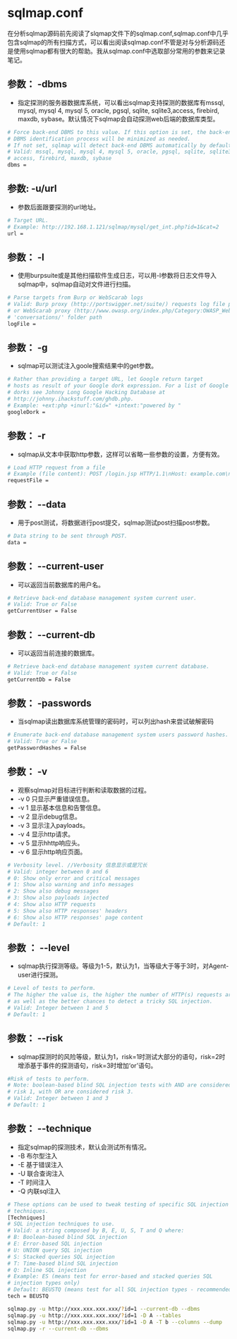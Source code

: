 # sqlmap.conf
在分析sqlmap源码前先阅读了slqmap文件下的sqlmap.conf,sqlmap.conf中几乎包含sqlmap的所有扫描方式，可以看出阅读sqlmap.conf不管是对与分析源码还是使用sqlmap都有很大的帮助。我从sqlmap.conf中选取部分常用的参数来记录笔记。

## 参数： -dbms
 - 指定探测的服务器数据库系统，可以看出sqlmap支持探测的数据库有mssql, mysql, mysql 4, mysql 5, oracle, pgsql, sqlite, sqlite3,access, firebird, maxdb, sybase。默认情况下sqlmap会自动探测web后端的数据库类型。
 ```sh
# Force back-end DBMS to this value. If this option is set, the back-end
# DBMS identification process will be minimized as needed.
# If not set, sqlmap will detect back-end DBMS automatically by default.
# Valid: mssql, mysql, mysql 4, mysql 5, oracle, pgsql, sqlite, sqlite3,
# access, firebird, maxdb, sybase
dbms = 
```
## 参数: -u/url
 - 参数后面跟要探测的url地址。
```sh
# Target URL.
# Example: http://192.168.1.121/sqlmap/mysql/get_int.php?id=1&cat=2
url = 
```
## 参数： -l
- 使用burpsuite或是其他扫描软件生成日志，可以用-l参数将日志文件导入sqlmap中，sqlmap自动对文件进行扫描。
```sh
# Parse targets from Burp or WebScarab logs
# Valid: Burp proxy (http://portswigger.net/suite/) requests log file path
# or WebScarab proxy (http://www.owasp.org/index.php/Category:OWASP_WebScarab_Project)
# 'conversations/' folder path
logFile = 
```
## 参数： -g
 - sqlmap可以测试注入goole搜索结果中的get参数。
```sh
# Rather than providing a target URL, let Google return target
# hosts as result of your Google dork expression. For a list of Google
# dorks see Johnny Long Google Hacking Database at
# http://johnny.ihackstuff.com/ghdb.php.
# Example: +ext:php +inurl:"&id=" +intext:"powered by "
googleDork = 
```
## 参数： -r
 - sqlmap从文本中获取http参数，这样可以省略一些参数的设置，方便有效。
```sh
# Load HTTP request from a file
# Example (file content): POST /login.jsp HTTP/1.1\nHost: example.com\nUser-Agent: Mozilla/4.0\n\nuserid=joe&password=guessme
requestFile = 
```
## 参数： --data
 - 用于post测试，将数据进行post提交，sqlmap测试post扫描post参数。
```sh
# Data string to be sent through POST.
data = 
```
## 参数： --current-user
 - 可以返回当前数据库的用户名。
```sh
# Retrieve back-end database management system current user.
# Valid: True or False
getCurrentUser = False
```
## 参数： --current-db
 - 可以返回当前连接的数据库。
```sh
# Retrieve back-end database management system current database.
# Valid: True or False
getCurrentDb = False
```
## 参数： -passwords
 - 当sqlmap读出数据库系统管理的密码时，可以列出hash来尝试破解密码
```sh
# Enumerate back-end database management system users password hashes.
# Valid: True or False
getPasswordHashes = False
```
## 参数： -v
 - 观察sqlmap对目标进行判断和读取数据的过程。
 - -v 0 只显示严重错误信息。
 - -v 1 显示基本信息和告警信息。
 - -v 2 显示debug信息。
 - -v 3 显示注入payloads。
 - -v 4 显示http请求。
 - -v 5 显示hhttp响应头。
 - -v 6 显示http响应页面。
```sh
# Verbosity level. //Verbosity 信息显示或是冗长
# Valid: integer between 0 and 6
# 0: Show only error and critical messages
# 1: Show also warning and info messages
# 2: Show also debug messages
# 3: Show also payloads injected
# 4: Show also HTTP requests
# 5: Show also HTTP responses' headers
# 6: Show also HTTP responses' page content
# Default: 1
```
## 参数 ： --level
 - sqlmap执行探测等级。等级为1-5，默认为1，当等级大于等于3时，对Agent-user进行探测。
```sh
# Level of tests to perform.
# The higher the value is, the higher the number of HTTP(s) requests are
# as well as the better chances to detect a tricky SQL injection.
# Valid: Integer between 1 and 5
# Default: 1
```
## 参数： --risk
 - sqlmap探测时的风险等级，默认为1，risk=1时测试大部分的语句，risk=2时增添基于事件的探测语句，risk=3时增加‘or’语句。
```sh
#Risk of tests to perform.
# Note: boolean-based blind SQL injection tests with AND are considered
# risk 1, with OR are considered risk 3.
# Valid: Integer between 1 and 3
# Default: 1
```
## 参数： --technique
 - 指定sqlmap的探测技术，默认会测试所有情况。
 - -B 布尔型注入
 - -E 基于错误注入
 - -U 联合查询注入
 - -T 时间注入
 - -Q 内联sql注入
```sh
# These options can be used to tweak testing of specific SQL injection
# techniques.
[Techniques]
# SQL injection techniques to use.
# Valid: a string composed by B, E, U, S, T and Q where:
# B: Boolean-based blind SQL injection
# E: Error-based SQL injection
# U: UNION query SQL injection
# S: Stacked queries SQL injection
# T: Time-based blind SQL injection
# Q: Inline SQL injection
# Example: ES (means test for error-based and stacked queries SQL
# injection types only)
# Default: BEUSTQ (means test for all SQL injection types - recommended)
tech = BEUSTQ
```
```sh
sqlmap.py -u http://xxx.xxx.xxx.xxx/?id=1 --current-db --dbms
sqlmap.py -u http://xxx.xxx.xxx.xxx/?id=1 -D A --tables
sqlmap.py -u http://xxx.xxx.xxx.xxx/?id=1 -D A -T b --columns --dump
sqlmap.py -r --current-db --dbms
```
